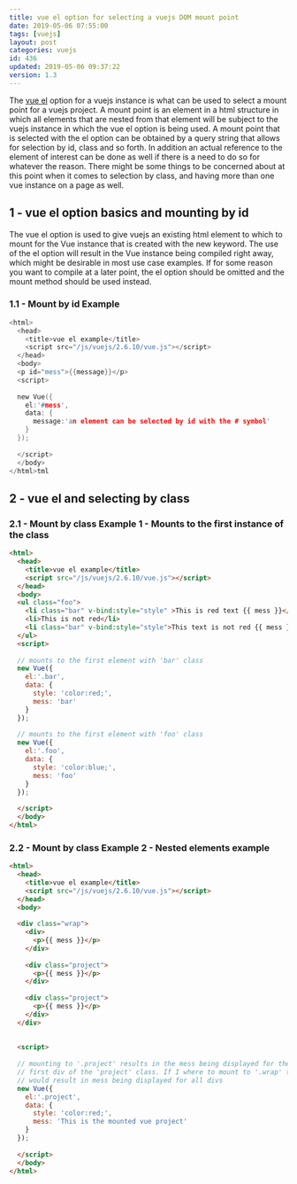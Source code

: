 ```yaml
---
title: vue el option for selecting a vuejs DOM mount point
date: 2019-05-06 07:55:00
tags: [vuejs]
layout: post
categories: vuejs
id: 436
updated: 2019-05-06 09:37:22
version: 1.3
---
```


The [vue el](https://vuejs.org/v2/api/#el) option for a vuejs instance is what can be used to select a mount point for a vuejs project. A mount point is an element in a html structure in which all elements that are nested from that element will be subject to the vuejs instance in which the vue el option is being used. A mount point that is selected with the el option can be obtained by a query string that allows for selection by id, class and so forth. In addition an actual reference to the element of interest can be done as well if there is a need to do so for whatever the reason. There might be some things to be concerned about at this point when it comes to selection by class, and having more than one vue instance on a page as well.

<!-- more -->

## 1 - vue el option basics and mounting by id

The vue el option is used to give vuejs an existing html element to which to mount for the Vue instance that is created with the new keyword. The use of the el option will result in the Vue instance being compiled right away, which might be desirable in most use case examples. If for some reason you want to compile at a later point, the el option should be omitted and the mount method should be used instead.

### 1.1 - Mount by id Example
```h
<html>
  <head>
    <title>vue el example</title>
    <script src="/js/vuejs/2.6.10/vue.js"></script>
  </head>
  <body>
  <p id="mess">{{message}}</p>
  <script>
  
  new Vue({
    el:'#mess',
    data: {
      message:'an element can be selected by id with the # symbol'
    }
  });
  
  </script>
  </body>
</html>tml
```

## 2 - vue el and selecting by class

### 2.1 - Mount by class Example 1 - Mounts to the first instance of the class

```html
<html>
  <head>
    <title>vue el example</title>
    <script src="/js/vuejs/2.6.10/vue.js"></script>
  </head>
  <body>
  <ul class="foo">
    <li class="bar" v-bind:style="style" >This is red text {{ mess }}</li>
    <li>This is not red</li>
    <li class="bar" v-bind:style="style">This text is not red {{ mess }}</li>
  </ul>
  <script>
  
  // mounts to the first element with 'bar' class
  new Vue({
    el:'.bar',
    data: {
      style: 'color:red;',
      mess: 'bar'
    }
  });
  
  // mounts to the first element with 'foo' class
  new Vue({
    el:'.foo',
    data: {
      style: 'color:blue;',
      mess: 'foo'
    }
  });
  
  </script>
  </body>
</html>
```

### 2.2 - Mount by class Example 2 - Nested elements example

```html
<html>
  <head>
    <title>vue el example</title>
    <script src="/js/vuejs/2.6.10/vue.js"></script>
  </head>
  <body>
  
  <div class="wrap">
    <div>
      <p>{{ mess }}</p>
    </div>
  
    <div class="project">
      <p>{{ mess }}</p>
    </div>
  
    <div class="project">
      <p>{{ mess }}</p>
    </div>
  </div>
  
  
  <script>
  
  // mounting to '.project' results in the mess being displayed for the
  // first div of the 'project' class. If I where to mount to '.wrap' that
  // would result in mess being displayed for all divs
  new Vue({
    el:'.project',
    data: {
      style: 'color:red;',
      mess: 'This is the mounted vue project'
    }
  });
  
  </script>
  </body>
</html>
```